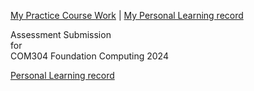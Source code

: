 
[My Practice Course Work](../../myPracticeCourseWork/) | [My Personal Learning record](../personal_learning_record/)

Assessment Submission<BR>for<BR>COM304 Foundation Computing 2024

[Personal Learning record](../personal_learning_record/personal_learning_record.md)
